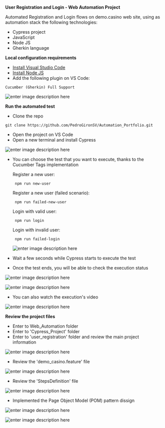**User Registration and Login - Web Automation Project**

Automated Registration and Login flows on demo.casino web site, using as automation stack the following technologies:

 - Cypress project
 - JavaScript
 - Node JS
 - Gherkin language


**Local configuration requirements**

 - [Install Visual Studio Code](https://code.visualstudio.com/download)
 - [Install Node JS](https://nodejs.org/es/download)
 - Add the following plugin on VS Code:
 
 ```
Cucumber (Gherkin) Full Support
```
  ![enter image description here](https://blogger.googleusercontent.com/img/b/R29vZ2xl/AVvXsEhJ9_ljOrxrLIRfShmahTPZjHmRqEdmiQRB_frHxEgUWtqPLtCIj0ThuAdJ_ii5lgQQxMKUk2WH3ZatPCOAWYTrwiCZSfdJ4a4E9j8I5yonmBhBpZpol5XBFjuYjDL6ofDRCwz-nOaZ5Ay53QFoKX3BVDEloX7YalHcwD0mqI18VKLKWtUIEpc2Gbi4jg/w640-h264/Cucumber_Ext.PNG)
	
**Run the automated test**

 - Clone the repo
 
```
git clone https://github.com/PedroGironSV/Automation_Portfolio.git
```

 - Open the project on VS Code
 - Open a new terminal and install Cypress

![enter image description here](https://blogger.googleusercontent.com/img/b/R29vZ2xl/AVvXsEiwIooSOIjixrrOe98ys6197aQzVdgE3GfCNrGy4_T1xFgOcJWDP2zIKHE9dw14671gX1U1-dm_P6FU2LI5vYp20Jr4gxtRlVAIS7sp1_9dQL4vk7QTCgYMCeJChuoMLT5oHFOqVm1A2chIGXpZGU3WS1fjNhdzKKLPnGKLyLa_kzLk-QDt982T1Vuoy1LO/w640-h186/1.%20Cypress_install.PNG)

 - You can choose the test that you want to execute, thanks to the Cucumber Tags implementation
   
   Register a new user:
  
   ```
    npm run new-user
   ```

   Register a new user (failed scenario):
  
   ```
    npm run failed-new-user
   ```

   Login with valid user:
  
   ```
    npm run login
   ```

   Login with invalid user:
  
   ```
    npm run failed-login
   ```

   ![enter image description here](https://blogger.googleusercontent.com/img/b/R29vZ2xl/AVvXsEj1Fs2hSB5KXio00TWUFa-WvJqAJlrk0jkKjri7JxSRfrlyDCA-4cgjsPjrThwLF2FMJwVMAFWTYV0AxDAceHbi4DMtOAmawgVWwOaTYyBLJetbHVU98fpdrzEa_m-AeCsEOs3wXHe0aIkwhe7_o6RY8n7EgWChVcOAA8ABaH91_msHnIMfQ0fVgONvWvR5/w640-h336/5.%20run_tag.PNG)
   

 - Wait a few seconds while Cypress starts to execute the test
 - Once the test ends, you will be able to check the execution status

![enter image description here](https://blogger.googleusercontent.com/img/b/R29vZ2xl/AVvXsEiyEBjxFsz6ZVesypqb6poRq9Bkqr-aHjBl0Dl-2DUhIhEe06meUvCCpclACd3LTS8tkchk5eNOOWzx4zJX5NpOqwtDzAFA-4urFweQZQz_7tZptxpihlCrVftYx24mAkJsliIbZuPtkIn_sll3IQmvLXoQ4CxivX-Z8HGy2nHIdRrBL_fmL4Dd37eLTsZt/w640-h264/5.1%20run_init.PNG)

![enter image description here](https://blogger.googleusercontent.com/img/b/R29vZ2xl/AVvXsEgOQHKg4AAwS6O_KH3zrcCrPSycaNG4L_C29XtfbdrVf6HqS7BHSupi944kWy_R54SPYAa9z9rbYPd6Djew829_ufI8qp1pJZCZ0HdFDdfGnrwkIEfz-jF91chZMXZNXWiW4-qjE_SpHL-zMpp1fbPm63NRLtzYLrRgbJWKHQsvHhj_Fw6u-2yAXe96MIUD/w640-h402/5.2%20results.PNG)

   - You can also watch the execution's video

![enter image description here](https://blogger.googleusercontent.com/img/b/R29vZ2xl/AVvXsEgQQ7tKZ5IhujdMMFQy4M2uREVVdTeo1BvkJF0O06zDMGMnv1dWwWXz-9b7aubWOtLhyHRP0D5L7Q6b55DKKS5jR-MVL2bsSWvsh3bT6AxKtQ0U_BNIGjSakJlDkv221XYu-0w8tZSxJVzGBoKKFqaV60HDDIEKaB_iFcalMKj40wp0QqUU02nQjPFyu_Tk/w640-h314/5.3%20video.PNG)
     

**Review the project files**

 - Enter to Web_Automation folder
 - Enter to 'Cypress_Project' folder
 - Enter to 'user_registration' folder and review the main project information

![enter image description here](https://blogger.googleusercontent.com/img/b/R29vZ2xl/AVvXsEha7Apb2PITqCk_MwcGzf3N9j7Soy4t9gKTYeUa1ffmrpcd3vAVR0TgHOngVghYqb9uiNQEP2ZW4K-aFYE51_7vavl3FJLz2NUXPj8U3M12X2W_oF1sunHSfmL8zI6vPd1bGARou9DRQUq19ZBFeoUO62jZFUo_DZhBrr-potTIO52slltNHHKYxoaB3-gl/w640-h274/1.%20general_info.PNG)

 - Review the 'demo_casino.feature' file

![enter image description here](https://blogger.googleusercontent.com/img/b/R29vZ2xl/AVvXsEgs096XR7vZddmcVGDe8DqeAM9v2u89fPzK00R6crTi5lddX10DPovsJxYkwKggjJcNg7Qz01i2BiG9G8NvPpT7rz4yDT7BldywllD5BQJoVcTuoTjtVoFxYCbOyDJROrsKlBX2aLI_0JaSh9ZieT3s7WUl_RA0uUYjcREg4bvkNGOitG9PM24yVCrD9uJZ/w640-h400/2%20feature_file.PNG)

 - Review the 'StepsDefinition' file

![enter image description here](https://blogger.googleusercontent.com/img/b/R29vZ2xl/AVvXsEhYBdjq8R1l-uedaOlE3f4UVb-xL8oCPg147dEDWF41cf5313c-l-htywJok94VAtEoMg58q2fm39icnXNLZ4w72JZ5ZZpY5vrkCdYoSv6lk4dQhourscoLHWTu_TM9en25Myc05keSaGOi1M8LOy5qRluFLQngJGIj_69tfX0QPnrpTdHgjTHG9COfHm0Z/w640-h604/3%20steps_def.PNG)

 - Implemented the Page Object Model (POM) pattern dissign

![enter image description here](https://blogger.googleusercontent.com/img/b/R29vZ2xl/AVvXsEj_dozz7rcqtvEbXNuoNrBQVZ0beZ6KBrkdguI0oVkF07Sbuc3_r95-uZH8EemucSTniajHIgmyCIZr0NTax11-GXJoS1hXTh3ShNJJmi4ouoRvbiX4xrs8lXZ27Vh2tweB8IVChW6GCU1uDManPSq5FChlvx3fI34TwkIRPJGgcHKwSI10hMEHTtlPsPFY/w640-h314/4%20pom.PNG)

![enter image description here](https://blogger.googleusercontent.com/img/b/R29vZ2xl/AVvXsEgNeHDS0y6iH_O9BdBU5NiA0cRpjUyUXR9qPQm6Aq1vVyW3cqFN0UEYsnguWPVM7nxkJVsSg4JNkW2hlFL8qmYA9XB1z9cu9hmuDcNMk_zHh1u7IFlD3o14wN0QGjlfgvONrsoalAoaVru8ufkulO10UgCelnLnW8GKkAHOpRS-uCT1kJniSnydnQucHRyB/w640-h338/4.1%20web_elements.PNG)
